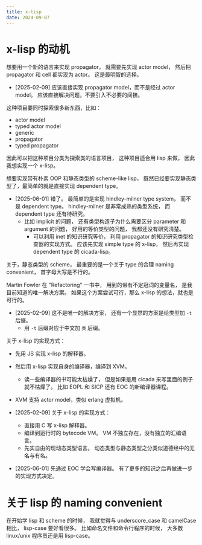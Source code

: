 ```yaml
---
title: x-lisp
date: 2024-09-07
---
```


# x-lisp 的动机

想要用一个新的语言来实现 propagator，
就需要先实现 actor model，
然后把 propagator 和 cell 都实现为 actor。
这是最明智的选择。

- [2025-02-09] 应该直接实现 propagator model，而不是经过 actor model。
  应该直接解决问题，不要引入不必要的间接。

这种项目要同时探索很多新东西，比如：

- actor model
- typed actor model
- generic
- propagator
- typed propagator

因此可以把这种项目分类为探索类的语言项目，
这种项目适合用 lisp 来做，
因此我想实现一个 x-lisp。

想要实现带有朴素 OOP 和静态类型的 scheme-like lisp，
既然已经要实现静态类型了，最简单的就是直接实现 dependent type。

- [2025-06-01] 错了。
  最简单的是实现 hindley-milner type system，
  而不是 dependent type。
  hindley-milner 是非常成熟的类型系统，
  而 dependent type 还有待研究。
  - 比如 implicit 的问题，
    还有类型构造子为什么需要区分 parameter 和 argument 的问题，
    好用的等价类型的问题，
    我都还没有研究清楚。
    - 可以利用 inet 的知识研究等价，
      利用 propagator 的知识研究类型检查器的实现方式。
  应该先实现 simple type 的 x-lisp，
  然后再实现 dependent type 的 cicada-lisp。

关于，静态类型的 scheme，
最重要的是一个关于 type 的合理 naming convenient，
首字母大写是不行的。

Martin Fowler 在 "Refactoring" 一书中，
用到的带有不定冠词的变量名，
是我目前知道的唯一解决方案。
如果这个方案尝试可行，那么 x-lisp 的想法，就也是可行的。

- [2025-02-09] 这不是唯一的解决方案，
  还有一个显然的方案是给类型加 `-t` 后缀。
  - 用 `-t` 后缀对应于中文加 `类` 后缀。

关于 x-lisp 的实现方式：

- 先用 JS 实现 x-lisp 的解释器。
- 然后用 x-lisp 实现自身的编译器，编译到 XVM。
  - 读一些编译器的书可能太枯燥了，
    但是如果是用 cicada 来写里面的例子就不枯燥了。
    比如 EOPL 和 SICP 还有 EOC 的新编译器课程。
- XVM 支持 actor model，类似 erlang 虚拟机。

- [2025-02-09] 关于 x-lisp 的实现方式：

  - 直接用 C 写 x-lisp 解释器。
  - 编译到运行时的 bytecode VM。
    VM 不独立存在，没有独立的汇编语言。
  - 先实自由的现动态类型语言。
    动态类型与静态类型之分类似道德经中的无名与有名。

- [2025-06-01] 先通过 EOC 学会写编译器。
  有了更多的知识之后再做进一步的实现方式决定。

# 关于 lisp 的 naming convenient

在开始学 lisp 和 scheme 的时候，
我就觉得与 underscore_case 和 camelCase 相比，
lisp-case 要好看很多。
比如命名文件和命令行程序的时候，
大多数 linux/unix 程序员还是用 lisp-case。
